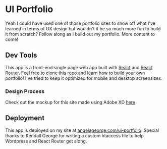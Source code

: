 # UI Portfolio

Yeah I could have used one of those portfolio sites to show off what I've learned in terms of UX design but wouldn't it be so much more fun to build it from scratch? Follow along as I build out my portfolio. More content to come!

## Dev Tools
This app is a front-end single page web app built with [React](https://create-react-app.dev/) and [React Router](https://reactrouter.com/en/main). Feel free to clone this repo and learn how to build your own portfolio! I've tried to keep it optimized for mobile and desktop screensizes.

### Design Process
Check out the mockup for this site made using Adobe XD [here]()

## Deployment
This app is deployed on my site at [angelageorge.com/ui-portfolio](https://angelageorge.com/ui-portfolio). Special thanks to Kendall George for writing a custom htaccess file to help Wordpress and React Router get along. 

